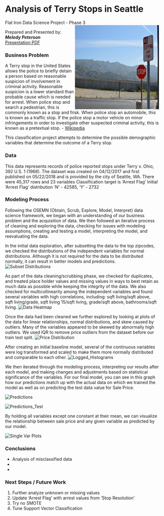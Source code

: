 # Analysis of Terry Stops in Seattle
Flat Iron Data Science Project - Phase 3
<img src= 
"Images/No_Stopping.jpg" 
         alt="Stop Sign Image" 
         align="right"
         width="275" height="275"> 
         
<!---Photo by Kevork Kurdoghlian on Unsplash--->       
<!---<span>Photo by <a href="https://unsplash.com/@pedroplus?utm_source=unsplash&amp;utm_medium=referral&amp;utm_content=creditCopyText">Pedro da Silva</a> on <a href="https://unsplash.com/s/photos/stop-sign?utm_source=unsplash&amp;utm_medium=referral&amp;utm_content=creditCopyText">Unsplash</a></span>--->
Prepared and Presented by:  **_Melody Peterson_**  
[Presentation PDF](https://github.com/melodygr/Classification_Project/blob/main/Terry%20Stop%20Presentation.pdf "Presentation PDF")

### Business Problem    
A Terry stop in the United States allows the police to briefly detain a person based on reasonable suspicion of involvement in criminal activity. Reasonable suspicion is a lower standard than probable cause which is needed for arrest. When police stop and search a pedestrian, this is commonly known as a stop and frisk. When police stop an automobile, this is known as a traffic stop. If the police stop a motor vehicle on minor infringements in order to investigate other suspected criminal activity, this is known as a pretextual stop. - [Wikipedia](https://en.wikipedia.org/wiki/Terry_stop#:~:text=A%20Terry%20stop%20in "Terry Stop Definition")

This classification project attempts to determine the possible demographic variables that determine the outcome of a Terry stop.

### Data    
This data represents records of police reported stops under Terry v. Ohio, 392 U.S. 1 (1968). 
The dataset was created on 04/12/2017 and first published on 05/22/2018 and is provided by the city of Seattle, WA.
There were 45,317 rows and 23 variables
Classification target is ‘Arrest Flag’
Initial ‘Arrest Flag’ distribution  ‘N’ - 42585, ‘Y’ - 2732


### Modeling Process
Following the OSEMN (Obtain, Scrub, Explore, Model, Interpret) data science framework, we began with an understanding of our business problem and the acquisition of data.  We then followed an iterative process of cleaning and exploring the data, checking for issues with modeling assumptions, creating and testing a model, interpreting the model, and reevaluating the data.

In the initial data exploration, after subsetting the data to the top zipcodes, we checked the distributions of the independent variables for normal distributions.  Although it is not required for the data to be distributed normally, it can result in better models and predictions.
![Subset Distributions](https://github.com/swzoeller/Housing-Regression-Project/blob/main/images/subset_distributions.png "Subset Distributions")

As part of the data cleaning/scrubbing phase, we checked for duplicates, and treated place holder values and missing values in ways to best retain as much data as possible while keeping the integrity of the data.  We also checked for multicollinearity among the independent variables and found several variables with high correlations, including: sqft living/sqft above, sqft living/grade, sqft living 15/sqft living, grade/sqft above, bathrooms/sqft living.
![Data Heatmap](https://github.com/swzoeller/Housing-Regression-Project/blob/main/images/heatmap.png "Heat Map")

Once the data had been cleaned we further explored by looking at plots of the data for linear relationships, normal distributions, and skew caused by outliers.  Many of the variables appeared to be skewed by abnormally high outliers. We used IQR to remove price outliers from the dataset before our train test split.
![Price Distribution](https://github.com/swzoeller/Housing-Regression-Project/blob/main/images/outlier_comparison.png "Price Distribution")

After creating an initial baseline model, several of the continuous variables were log transformed and scaled to make them more normally distributed and comparable to each other.
![Logged_Histograms](https://github.com/swzoeller/Housing-Regression-Project/blob/main/images/logged_histograms.png "Logged Histograms") 

We then iterated through the modeling process, interpreting our results after each model, and making changes and adjustments based on statistical significance of the variables.  For our final model, you can see in this graph how our predictions match up with the actual data on which we trained the model as well as on predicting the test data value for Sale Price.

![Predictions](https://github.com/swzoeller/Housing-Regression-Project/blob/main/images/predictions.png "Predictions")

![Predictions_Test](https://github.com/swzoeller/Housing-Regression-Project/blob/main/images/predictions_test.png "Predictions Test")

By holding all variables except one constant at their mean, we can visualize the relationship between sale price and any given variable as predicted by our model.

![Single Var Plots](https://github.com/swzoeller/Housing-Regression-Project/blob/main/images/single_var_plots.png "Single Var Plots")

### Conclusions  
* Analysis of misclassified data
* 
* 

### Next Steps / Future Work  
1. Further analyze unknown or missing values
1. Update ‘Arrest Flag’ with arrest values from ‘Stop Resolution’
1. Try no SMOTE
1. Tune Support Vector Classification


